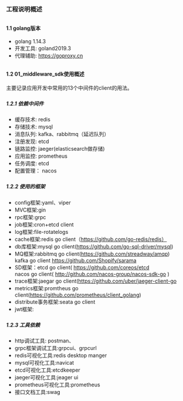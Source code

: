 # <h3>工程说明概述</h3>
## <h4>1.1 golang版本</h4>
- golang 1.14.3
- 开发工具: goland2019.3
- 代理辅助: https://goproxy.cn

## <h4>1.2 01_middleware_sdk使用概述</h4>
主要记录应用开发中常用的13个中间件的client的用法。
### <h5>1.2.1 依赖中间件</h5>
- 缓存技术: redis
- 存储技术: mysql
- 消息队列: kafka、rabbitmq（延迟队列）
- 注册发现: etcd
- 链路监控: jaeger(elasticsearch做存储)
- 应用监控: prometheus
- 任务调度: etcd
- 配置管理： nacos

### <h5>1.2.2 使用的框架</h5>
- config框架:yaml、viper
- MVC框架:gin
- rpc框架:grpc
- job框架:cron+etcd client
- log框架:file-rotatelogs
- cache框架:redis go client（https://github.com/go-redis/redis）
- db库框架:mysql go client(https://github.com/go-sql-driver/mysql) <br>
- MQ框架:rabbitmq go client(https://github.com/streadway/amqp) <br>
         kafka go client https://github.com/Shopify/sarama
- SD框架：etcd go client( https://github.com/coreos/etcd <br>
         nacos go client( http://github.com/nacos-group/nacos-sdk-go )
- trace框架:jaegar go client(https://github.com/uber/jaeger-client-go
- metrics框架:promtheus go client(https://github.com/prometheus/client_golang)
- distribute事务框架:seata go client
- jwt框架:

### <h5>1.2.3 工具依赖</h5>
- http调试工具: postman、
- grpc框架调试工具:grpcui、grpcurl
- redis可视化工具:redis desktop manger
- mysql可视化工具:navicat
- etcd可视化工具:etcdkeeper
- jaeger可视化工具:jeager ui
- prometheus可视化工具:prometheus
- 接口文档工具:swag

